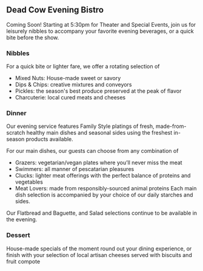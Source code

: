 ## Dead Cow Evening Bistro
Coming Soon! Starting at 5:30pm for Theater and Special Events, join us for leisurely nibbles to accompany your favorite evening beverages, or a quick bite before the show.

### Nibbles
For a quick bite or lighter fare, we offer a rotating selection of
- Mixed Nuts: House-made sweet or savory
- Dips & Chips: creative mixtures and conveyors 
- Pickles: the season's best produce preserved at the peak of flavor
- Charcuterie: local cured meats and cheeses

### Dinner
Our evening service features Family Style platings of fresh, made-from-scratch healthy main dishes and seasonal sides using the freshest in-season products available.

For our main dishes, our guests can choose from any combination of 
- Grazers: vegetarian/vegan plates where you’ll never miss the meat
- Swimmers: all manner of pescatarian pleasures
- Clucks: lighter meat offerings with the perfect balance of proteins and vegetables
- Meat Lovers: made from responsibly-sourced animal proteins
Each main dish selection is accompanied by your choice of our daily starches and sides.

Our Flatbread and Baguette, and Salad selections continue to be available in the evening.

### Dessert
House-made specials of the moment round out your dining experience, or finish with your selection of local artisan cheeses served with biscuits and fruit compote